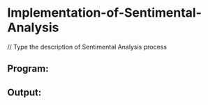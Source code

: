 # Implementation-of-Sentimental-Analysis
// Type the description of Sentimental Analysis process
## Program:


## Output:


